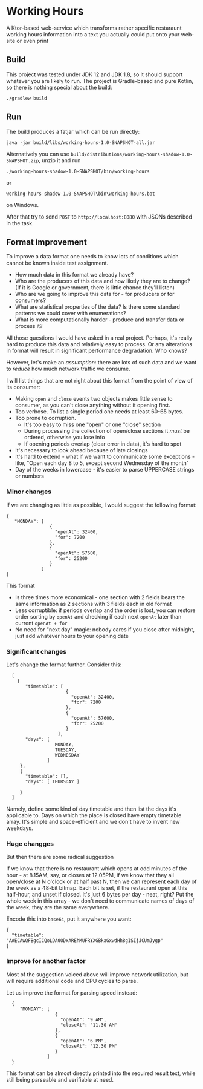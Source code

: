 # Working Hours

A Ktor-based web-service which transforms rather specific restaraunt working hours information into 
a text you actually could put onto your web-site or even print

## Build

This project was tested under JDK 12 and JDK 1.8, so it should support whatever you are likely to run.
The project is Gradle-based and pure Kotlin, so there is nothing special about the build: 

    ./gradlew build

## Run

The build produces a fatjar which can be run directly:

    java -jar build/libs/working-hours-1.0-SNAPSHOT-all.jar
	
Alternatively you can use `build/distributions/working-hours-shadow-1.0-SNAPSHOT.zip`, unzip it and run 

    ./working-hours-shadow-1.0-SNAPSHOT/bin/working-hours
	
or 

    working-hours-shadow-1.0-SNAPSHOT\bin\working-hours.bat
	
on Windows.
    
    
After that try to send `POST` to `http://localhost:8080` with JSONs described in the task.

## Format improvement 

To improve a data format one needs to know lots of conditions which cannot be known inside test assignment. 

* How much data in this format we already have?
* Who are the producers of this data and how likely they are to change? (If it is Google or government, 
there is little chance they'll listen) 
* Who are we going to improve this data for - for producers or for consumers?
* What are statistical properties of the data? Is there some standard patterns we could cover with enumerations?
* What is more computationally harder - produce and transfer data or process it?

All those questions I would have asked in a real project. Perhaps, it's really hard to produce this data and 
relatively easy to process. Or any alterations in format will result in significant performance degradation. Who knows?

However, let's make an *assumption*: there are lots of such data and we want to _reduce_ how much network traffic we consume.

I will list things that are not right about this format from the point of view of its consumer:

* Making `open` and `close` events two objects makes little sense to consumer, as you can't close anything without it opening first.
* Too verbose. To list a single period one needs at least 60-65 bytes.
* Too prone to corruption.
  - It's too easy to miss one "open" or one "close" section
  - During processing the collection of open/close sections it _must_ be ordered, otherwise you lose info
  - If opening periods overlap (clear error in data), it's hard to spot
* It's necessary to look ahead because of late closings
* It's hard to extend - what if we want to communicate some exceptions - like, 
"Open each day 8 to 5, except second Wednesday of the month"
* Day of the weeks in lowercase - it's easier to parse UPPERCASE strings or numbers

### Minor changes

If we are changing as little as possible, I would suggest the following format: 

    { 
       "MONDAY": [
                    {
                      "openAt": 32400,
                      "for": 7200
                    },
                    {
                      "openAt": 57600,
                      "for": 25200
                    }
                 ]
    }
    
This format

* Is three times more economical - one section with 2 fields bears the same information as 2 sections with 
3 fields each in old format
* Less corruptible: if periods overlap and the order is lost, you can restore order sorting by `openAt` and 
checking if each next `openAt` later than current `openAt + for`
* No need for "next day" magic: nobody cares if you close after midnight, just add whatever hours to 
your opening date

### Significant changes

Let's change the format further. Consider this:  

      [ 
        {
           "timetable": [
                          {
                            "openAt": 32400,
                            "for": 7200
                          },
                          {
                            "openAt": 57600,
                            "for": 25200
                          }
                       ],
           "days": [
                      MONDAY,
                      TUESDAY,
                      WEDNESDAY
                   ]
         },
         {
           "timetable": [],
           "days": [ THURSDAY ] 
                          
         }		
      ]

Namely, define some kind of day timetable and then list the days it's applicable to. Days on which the place is
closed have empty timetable array. It's simple and space-efficient and we don't have to invent new weekdays.

### Huge changges

But then there are some radical suggestion

If we know that there is no restaurant which opens at odd minutes of the hour - at 8.15AM, say, or closes 
at 12.05PM, if we know that they all open/close at N o'clock or at half past N, then we can represent each 
day of the week as a 48-bit bitmap. Each bit is set, if the restaurant open at this half-hour, and unset if 
closed. It's just 6 bytes per day - neat, right? Put the whole week in this array - we don't need to 
communicate names of days of the week, they are the same everywhere. 

Encode this into `base64`, put it anywhere you want: 

    { 
	  "timetable": "AAECAwQFBgcICQoLDA0ODxAREhMUFRYXGBkaGxwdHh8gISIjJCUmJygp"
	}
	
### Improve for another factor

Most of the suggestion voiced above will improve network utilization, but will require additional code and CPU cycles to parse. 

Let us improve the format for parsing speed instead: 

      { 
         "MONDAY": [
                      {
                        "openAt": "9 AM",
                        "closeAt": "11.30 AM"
                      },
                      {
                        "openAt": "6 PM",
                        "closeAt": "12.30 PM"
                      }
                   ]
      }

This format can be almost directly printed into the required result text, while still being parseable and 
verifiable at need.
